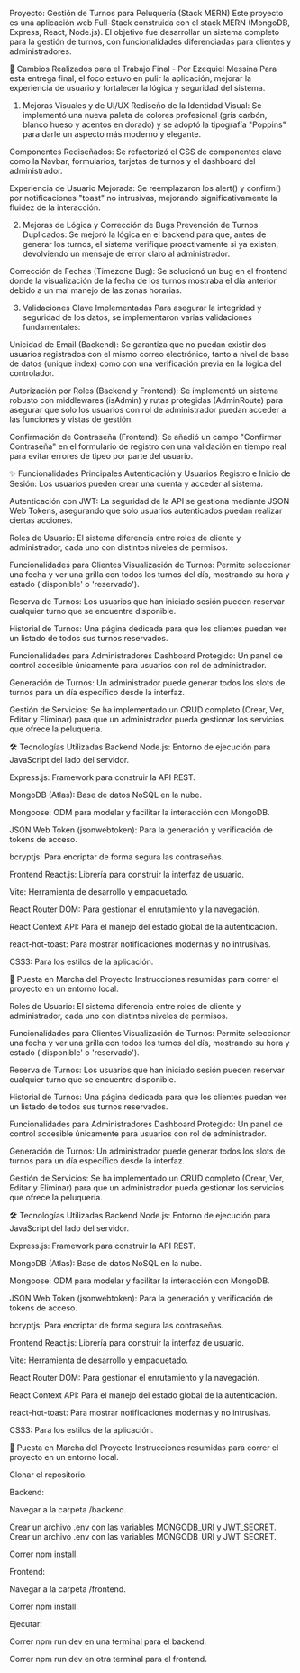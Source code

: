 Proyecto: Gestión de Turnos para Peluquería (Stack MERN)
Este proyecto es una aplicación web Full-Stack construida con el stack MERN (MongoDB, Express, React, Node.js). El objetivo fue desarrollar un sistema completo para la gestión de turnos, con funcionalidades diferenciadas para clientes y administradores.

📝 Cambios Realizados para el Trabajo Final - Por Ezequiel Messina
Para esta entrega final, el foco estuvo en pulir la aplicación, mejorar la experiencia de usuario y fortalecer la lógica y seguridad del sistema.

1. Mejoras Visuales y de UI/UX
Rediseño de la Identidad Visual: Se implementó una nueva paleta de colores profesional (gris carbón, blanco hueso y acentos en dorado) y se adoptó la tipografía "Poppins" para darle un aspecto más moderno y elegante.

Componentes Rediseñados: Se refactorizó el CSS de componentes clave como la Navbar, formularios, tarjetas de turnos y el dashboard del administrador.

Experiencia de Usuario Mejorada: Se reemplazaron los alert() y confirm() por notificaciones "toast" no intrusivas, mejorando significativamente la fluidez de la interacción.

2. Mejoras de Lógica y Corrección de Bugs
Prevención de Turnos Duplicados: Se mejoró la lógica en el backend para que, antes de generar los turnos, el sistema verifique proactivamente si ya existen, devolviendo un mensaje de error claro al administrador.

Corrección de Fechas (Timezone Bug): Se solucionó un bug en el frontend donde la visualización de la fecha de los turnos mostraba el día anterior debido a un mal manejo de las zonas horarias.

3. Validaciones Clave Implementadas
Para asegurar la integridad y seguridad de los datos, se implementaron varias validaciones fundamentales:

Unicidad de Email (Backend): Se garantiza que no puedan existir dos usuarios registrados con el mismo correo electrónico, tanto a nivel de base de datos (unique index) como con una verificación previa en la lógica del controlador.

Autorización por Roles (Backend y Frontend): Se implementó un sistema robusto con middlewares (isAdmin) y rutas protegidas (AdminRoute) para asegurar que solo los usuarios con rol de administrador puedan acceder a las funciones y vistas de gestión.

Confirmación de Contraseña (Frontend): Se añadió un campo "Confirmar Contraseña" en el formulario de registro con una validación en tiempo real para evitar errores de tipeo por parte del usuario.

✨ Funcionalidades Principales
Autenticación y Usuarios
Registro e Inicio de Sesión: Los usuarios pueden crear una cuenta y acceder al sistema.

Autenticación con JWT: La seguridad de la API se gestiona mediante JSON Web Tokens, asegurando que solo usuarios autenticados puedan realizar ciertas acciones.

Roles de Usuario: El sistema diferencia entre roles de cliente y administrador, cada uno con distintos niveles de permisos.

Funcionalidades para Clientes
Visualización de Turnos: Permite seleccionar una fecha y ver una grilla con todos los turnos del día, mostrando su hora y estado ('disponible' o 'reservado').

Reserva de Turnos: Los usuarios que han iniciado sesión pueden reservar cualquier turno que se encuentre disponible.

Historial de Turnos: Una página dedicada para que los clientes puedan ver un listado de todos sus turnos reservados.

Funcionalidades para Administradores
Dashboard Protegido: Un panel de control accesible únicamente para usuarios con rol de administrador.

Generación de Turnos: Un administrador puede generar todos los slots de turnos para un día específico desde la interfaz.

Gestión de Servicios: Se ha implementado un CRUD completo (Crear, Ver, Editar y Eliminar) para que un administrador pueda gestionar los servicios que ofrece la peluquería.

🛠️ Tecnologías Utilizadas
Backend
Node.js: Entorno de ejecución para JavaScript del lado del servidor.

Express.js: Framework para construir la API REST.

MongoDB (Atlas): Base de datos NoSQL en la nube.

Mongoose: ODM para modelar y facilitar la interacción con MongoDB.

JSON Web Token (jsonwebtoken): Para la generación y verificación de tokens de acceso.

bcryptjs: Para encriptar de forma segura las contraseñas.

Frontend
React.js: Librería para construir la interfaz de usuario.

Vite: Herramienta de desarrollo y empaquetado.

React Router DOM: Para gestionar el enrutamiento y la navegación.

React Context API: Para el manejo del estado global de la autenticación.

react-hot-toast: Para mostrar notificaciones modernas y no intrusivas.

CSS3: Para los estilos de la aplicación.

🚀 Puesta en Marcha del Proyecto
Instrucciones resumidas para correr el proyecto en un entorno local.

Roles de Usuario: El sistema diferencia entre roles de cliente y administrador, cada uno con distintos niveles de permisos.

Funcionalidades para Clientes
Visualización de Turnos: Permite seleccionar una fecha y ver una grilla con todos los turnos del día, mostrando su hora y estado ('disponible' o 'reservado').

Reserva de Turnos: Los usuarios que han iniciado sesión pueden reservar cualquier turno que se encuentre disponible.

Historial de Turnos: Una página dedicada para que los clientes puedan ver un listado de todos sus turnos reservados.

Funcionalidades para Administradores
Dashboard Protegido: Un panel de control accesible únicamente para usuarios con rol de administrador.

Generación de Turnos: Un administrador puede generar todos los slots de turnos para un día específico desde la interfaz.

Gestión de Servicios: Se ha implementado un CRUD completo (Crear, Ver, Editar y Eliminar) para que un administrador pueda gestionar los servicios que ofrece la peluquería.

🛠️ Tecnologías Utilizadas
Backend
Node.js: Entorno de ejecución para JavaScript del lado del servidor.

Express.js: Framework para construir la API REST.

MongoDB (Atlas): Base de datos NoSQL en la nube.

Mongoose: ODM para modelar y facilitar la interacción con MongoDB.

JSON Web Token (jsonwebtoken): Para la generación y verificación de tokens de acceso.

bcryptjs: Para encriptar de forma segura las contraseñas.

Frontend
React.js: Librería para construir la interfaz de usuario.

Vite: Herramienta de desarrollo y empaquetado.

React Router DOM: Para gestionar el enrutamiento y la navegación.

React Context API: Para el manejo del estado global de la autenticación.

react-hot-toast: Para mostrar notificaciones modernas y no intrusivas.

CSS3: Para los estilos de la aplicación.

🚀 Puesta en Marcha del Proyecto
Instrucciones resumidas para correr el proyecto en un entorno local.

Clonar el repositorio.

Backend:

Navegar a la carpeta /backend.

Crear un archivo .env con las variables MONGODB_URI y JWT_SECRET.
Crear un archivo .env con las variables MONGODB_URI y JWT_SECRET.

Correr npm install.

Frontend:

Navegar a la carpeta /frontend.

Correr npm install.

Ejecutar:

Correr npm run dev en una terminal para el backend.

Correr npm run dev en otra terminal para el frontend.

